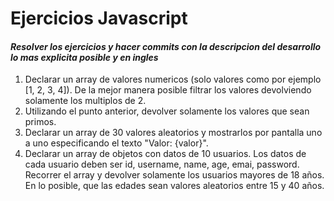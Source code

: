 # Ejercicios Javascript
#### _Resolver los ejercicios y hacer commits con la descripcion del desarrollo lo mas explicita posible y en ingles_

1. Declarar un array de valores numericos (solo valores como por ejemplo [1, 2, 3, 4]). De la mejor manera posible filtrar los valores devolviendo solamente los multiplos de 2.
2. Utilizando el punto anterior, devolver solamente los valores que sean primos.
3. Declarar un array de 30 valores aleatorios y mostrarlos por pantalla uno a uno especificando el texto "Valor: {valor}".
4. Declarar un array de objetos con datos de 10 usuarios. Los datos de cada usuario deben ser id, username, name, age, emai, password. Recorrer el array y devolver solamente los usuarios mayores de 18 años. En lo posible, que las edades sean valores aleatorios entre 15 y 40 años.
